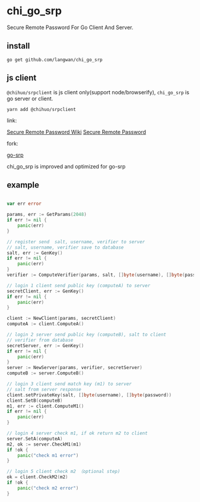 # chi_go_srp

Secure Remote Password For Go Client And Server.

## install

```
go get github.com/langwan/chi_go_srp
```

## js client

`@chihuo/srpclient` is js client only(support node/browserify), `chi_go_srp` is go server or client.

```
yarn add @chihuo/srpclient
```

link:

[Secure Remote Password Wiki](https://en.wikipedia.org/wiki/Secure_Remote_Password_protocol)
[Secure Remote Password](http://srp.stanford.edu/)

fork:

[go-srp](https://github.com/Kong/go-srp)

chi_go_srp is improved and optimized for go-srp

## example

```go

var err error

params, err := GetParams(2048)
if err != nil {
	panic(err)
}

// register send  salt, username, verifier to server
// salt, username, verifier save to database
salt, err := GenKey()
if err != nil {
	panic(err)
}
verifier := ComputeVerifier(params, salt, []byte(username), []byte(password))

// login 1 client send public key (computeA) to server
secretClient, err := GenKey()
if err != nil {
	panic(err)
}

client := NewClient(params, secretClient)
computeA := client.ComputeA()

// login 2 server send public key (computeB), salt to client
// verifier from database
secretServer, err := GenKey()
if err != nil {
	panic(err)
}
server := NewServer(params, verifier, secretServer)
computeB := server.ComputeB()

// login 3 client send match key (m1) to server
// salt from server response
client.setPrivateKey(salt, []byte(username), []byte(password))
client.SetB(computeB)
m1, err := client.ComputeM1()
if err != nil {
	panic(err)
}

// login 4 server check m1, if ok return m2 to client
server.SetA(computeA)
m2, ok := server.CheckM1(m1)
if !ok {
	panic("check m1 error")
}

// login 5 client check m2 （optional step)
ok = client.CheckM2(m2)
if !ok {
	panic("check m2 error")
}

```
